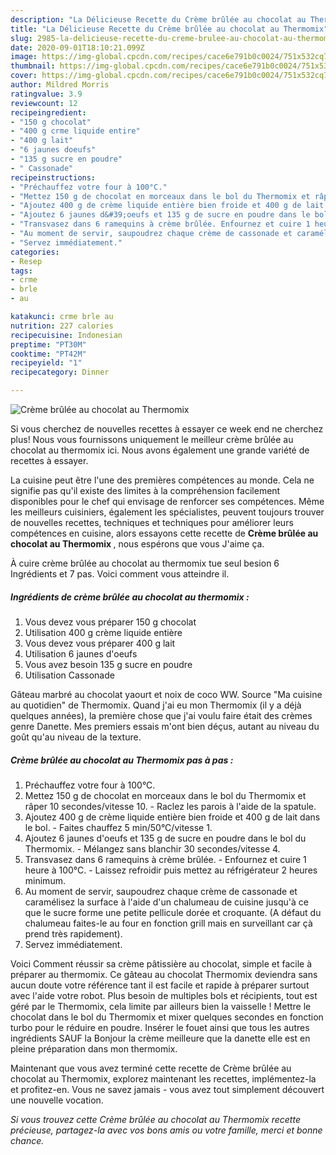 ```yaml
---
description: "La Délicieuse Recette du Crème brûlée au chocolat au Thermomix"
title: "La Délicieuse Recette du Crème brûlée au chocolat au Thermomix"
slug: 2985-la-delicieuse-recette-du-creme-brulee-au-chocolat-au-thermomix
date: 2020-09-01T18:10:21.099Z
image: https://img-global.cpcdn.com/recipes/cace6e791b0c0024/751x532cq70/creme-brulee-au-chocolat-au-thermomix-photo-principale-de-la-recette.jpg
thumbnail: https://img-global.cpcdn.com/recipes/cace6e791b0c0024/751x532cq70/creme-brulee-au-chocolat-au-thermomix-photo-principale-de-la-recette.jpg
cover: https://img-global.cpcdn.com/recipes/cace6e791b0c0024/751x532cq70/creme-brulee-au-chocolat-au-thermomix-photo-principale-de-la-recette.jpg
author: Mildred Morris
ratingvalue: 3.9
reviewcount: 12
recipeingredient:
- "150 g chocolat"
- "400 g crme liquide entire"
- "400 g lait"
- "6 jaunes doeufs"
- "135 g sucre en poudre"
- " Cassonade"
recipeinstructions:
- "Préchauffez votre four à 100°C."
- "Mettez 150 g de chocolat en morceaux dans le bol du Thermomix et râper 10 secondes/vitesse 10. Raclez les parois à l&#39;aide de la spatule."
- "Ajoutez 400 g de crème liquide entière bien froide et 400 g de lait dans le bol. Faites chauffez 5 min/50°C/vitesse 1."
- "Ajoutez 6 jaunes d&#39;oeufs et 135 g de sucre en poudre dans le bol du Thermomix. Mélangez sans blanchir 30 secondes/vitesse 4."
- "Transvasez dans 6 ramequins à crème brûlée. Enfournez et cuire 1 heure à 100°C. Laissez refroidir puis mettez au réfrigérateur 2 heures minimum."
- "Au moment de servir, saupoudrez chaque crème de cassonade et caramélisez la surface à l&#39;aide d&#39;un chalumeau de cuisine jusqu&#39;à ce que le sucre forme une petite pellicule dorée et croquante. (A défaut du chalumeau faites-le au four en fonction grill mais en surveillant car çà prend très rapidement)."
- "Servez immédiatement."
categories:
- Resep
tags:
- crme
- brle
- au

katakunci: crme brle au 
nutrition: 227 calories
recipecuisine: Indonesian
preptime: "PT30M"
cooktime: "PT42M"
recipeyield: "1"
recipecategory: Dinner

---
```



![Crème brûlée au chocolat au Thermomix](https://img-global.cpcdn.com/recipes/cace6e791b0c0024/751x532cq70/creme-brulee-au-chocolat-au-thermomix-photo-principale-de-la-recette.jpg)

Si vous cherchez de nouvelles recettes à essayer ce week end ne cherchez plus! Nous vous fournissons uniquement le meilleur crème brûlée au chocolat au thermomix ici. Nous avons également une grande variété de recettes à essayer.

La cuisine peut être l'une des premières compétences au monde. Cela ne signifie pas qu'il existe des limites à la compréhension facilement disponibles pour le chef qui envisage de renforcer ses compétences. Même les meilleurs cuisiniers, également les spécialistes, peuvent toujours trouver de nouvelles recettes, techniques et techniques pour améliorer leurs compétences en cuisine, alors essayons cette recette de <strong> Crème brûlée au chocolat au Thermomix </strong>, nous espérons que vous J'aime ça.

<!--inarticleads1-->

À cuire crème brûlée au chocolat au thermomix tue seul besion 6 Ingrédients et 7 pas. Voici comment vous atteindre il.

##### Ingrédients de crème brûlée au chocolat au thermomix :

1. Vous devez vous préparer 150 g chocolat
1. Utilisation 400 g crème liquide entière
1. Vous devez vous préparer 400 g lait
1. Utilisation 6 jaunes d&#39;oeufs
1. Vous avez besoin 135 g sucre en poudre
1. Utilisation  Cassonade


Gâteau marbré au chocolat yaourt et noix de coco WW. Source &#34;Ma cuisine au quotidien&#34; de Thermomix. Quand j&#39;ai eu mon Thermomix (il y a déjà quelques années), la première chose que j&#39;ai voulu faire était des crèmes genre Danette. Mes premiers essais m&#39;ont bien déçus, autant au niveau du goût qu&#39;au niveau de la texture. 

<!--inarticleads2-->

##### Crème brûlée au chocolat au Thermomix pas à pas :

1. Préchauffez votre four à 100°C.
1. Mettez 150 g de chocolat en morceaux dans le bol du Thermomix et râper 10 secondes/vitesse 10. - Raclez les parois à l&#39;aide de la spatule.
1. Ajoutez 400 g de crème liquide entière bien froide et 400 g de lait dans le bol. - Faites chauffez 5 min/50°C/vitesse 1.
1. Ajoutez 6 jaunes d&#39;oeufs et 135 g de sucre en poudre dans le bol du Thermomix. - Mélangez sans blanchir 30 secondes/vitesse 4.
1. Transvasez dans 6 ramequins à crème brûlée. - Enfournez et cuire 1 heure à 100°C. - Laissez refroidir puis mettez au réfrigérateur 2 heures minimum.
1. Au moment de servir, saupoudrez chaque crème de cassonade et caramélisez la surface à l&#39;aide d&#39;un chalumeau de cuisine jusqu&#39;à ce que le sucre forme une petite pellicule dorée et croquante. (A défaut du chalumeau faites-le au four en fonction grill mais en surveillant car çà prend très rapidement).
1. Servez immédiatement.


Voici Comment réussir sa crème pâtissière au chocolat, simple et facile à préparer au thermomix. Ce gâteau au chocolat Thermomix deviendra sans aucun doute votre référence tant il est facile et rapide à préparer surtout avec l&#39;aide votre robot. Plus besoin de multiples bols et récipients, tout est géré par le Thermomix, cela limite par ailleurs bien la vaisselle ! Mettre le chocolat dans le bol du Thermomix et mixer quelques secondes en fonction turbo pour le réduire en poudre. Insérer le fouet ainsi que tous les autres ingrédients SAUF la Bonjour la crème meilleure que la danette elle est en pleine préparation dans mon thermomix. 

<!--inarticleads1-->

<p>
Maintenant que vous avez terminé cette recette de Crème brûlée au chocolat au Thermomix, explorez maintenant les recettes, implémentez-la et profitez-en. Vous ne savez jamais - vous avez tout simplement découvert une nouvelle vocation.
</p>

<p>
<i>Si vous trouvez cette Crème brûlée au chocolat au Thermomix recette précieuse, partagez-la avec vos bons amis ou votre famille, merci et bonne chance.</i>
</p>
